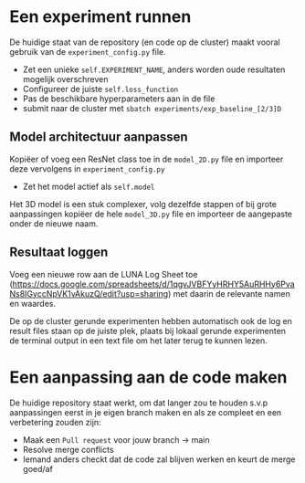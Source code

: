 # Een experiment runnen
De huidige staat van de repository (en code op de cluster) maakt vooral gebruik van de `experiment_config.py` file.
- Zet een unieke `self.EXPERIMENT_NAME`, anders worden oude resultaten mogelijk overschreven
- Configureer de juiste `self.loss_function`
- Pas de beschikbare hyperparameters aan in de file
- submit naar de cluster met `sbatch experiments/exp_baseline_[2/3]D`

## Model architectuur aanpassen
Kopiëer of voeg een ResNet class toe in de `model_2D.py` file en importeer deze vervolgens in `experiment_config.py`
- Zet het model actief als `self.model`

Het 3D model is een stuk complexer, volg dezelfde stappen of bij grote aanpassingen kopiëer de hele `model_3D.py` file en importeer de aangepaste onder de nieuwe naam.

## Resultaat loggen
Voeg een nieuwe row aan de LUNA Log Sheet toe (https://docs.google.com/spreadsheets/d/1qgvJVBFYyHRHY5AuRHHy6PvaNs8IGyccNpVK1vAkuzQ/edit?usp=sharing)
met daarin de relevante namen en waardes. 

De op de cluster gerunde experimenten hebben automatisch ook de log en result files staan op de juiste plek,
plaats bij lokaal gerunde experimenten de terminal output in een text file om het later terug te kunnen lezen.

# Een aanpassing aan de code maken
De huidige repository staat werkt, om dat langer zou te houden s.v.p aanpassingen eerst in je eigen branch maken en als ze compleet en een verbetering zouden zijn:
- Maak een `Pull request` voor jouw branch -> main
- Resolve merge conflicts
- Iemand anders checkt dat de code zal blijven werken en keurt de merge goed/af
  
